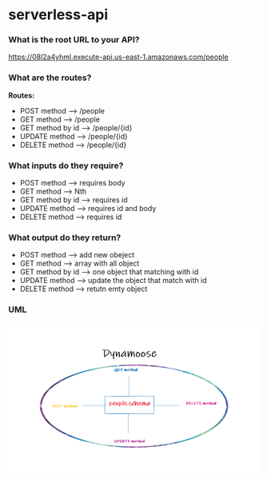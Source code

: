 # serverless-api

### What is the root URL to your API?

https://08l2a4yhml.execute-api.us-east-1.amazonaws.com/people

### What are the routes?

**Routes:**

- POST method --> /people
- GET method --> /people
- GET method by id --> /people/{id}
- UPDATE method --> /people/{id}
- DELETE method --> /people/{id}

### What inputs do they require?

- POST method --> requires body 
- GET method --> Nth
- GET method by id --> requires id 
- UPDATE method --> requires id and body 
- DELETE method --> requires id 

### What output do they return?

- POST method --> add new obeject
- GET method --> array with all object
- GET method by id --> one object that matching with id
- UPDATE method --> update the object that match with id
- DELETE method --> retutn emty object 

### UML

![](./dynamoose.png)